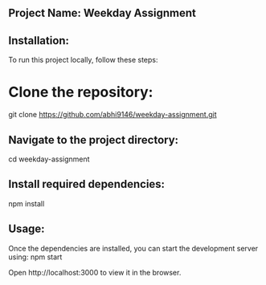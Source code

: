 
## Project Name: Weekday Assignment

## Installation:
To run this project locally, follow these steps:

# Clone the repository: 
git clone https://github.com/abhi9146/weekday-assignment.git

## Navigate to the project directory: 
cd weekday-assignment

## Install required dependencies: 
npm install

## Usage:
Once the dependencies are installed, you can start the development server using:
npm start

Open http://localhost:3000 to view it in the browser.
